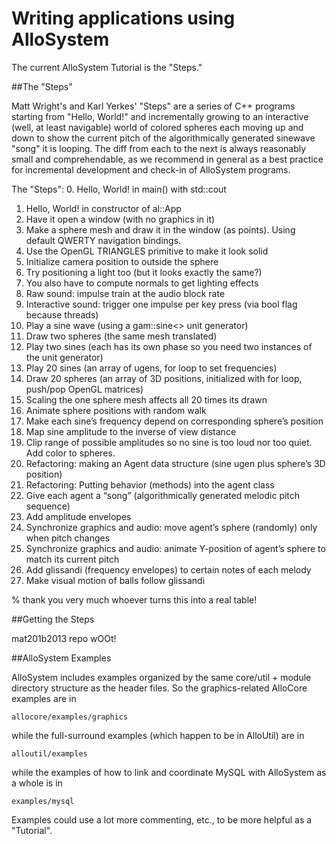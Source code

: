 # Writing applications using AlloSystem
The current AlloSystem Tutorial is the "Steps."

##The "Steps"

Matt Wright's and Karl Yerkes' "Steps" are a series of C++ programs starting from "Hello, World!" and incrementally growing to an interactive (well, at least navigable) world of colored spheres each moving up and down to show the current pitch of the algorithmically generated sinewave "song" it is looping.  The diff from each to the next is always reasonably small and comprehendable, as we recommend in general as a best practice for incremental development and check-in of AlloSystem programs.


The "Steps":
0. Hello, World! in main() with std::cout
1. Hello, World! in constructor of al::App
2. Have it open a window (with no graphics in it)
3. Make a sphere mesh and draw it in the window (as points).   Using default QWERTY navigation bindings.
4. Use the OpenGL TRIANGLES primitive to make it look solid
5. Initialize camera position to outside the sphere
6. Try positioning a light too (but it looks exactly the same?)
7. You also have to compute normals to get lighting effects
8. Raw sound: impulse train at the audio block rate
9. Interactive sound: trigger one impulse per key press (via bool flag because threads)
10. Play a sine wave (using a gam::sine<> unit generator)
11. Draw two spheres (the same mesh translated)
12. Play two sines (each has its own phase so you need two instances of the unit generator)
13. Play 20 sines (an array of ugens, for loop to set frequencies)
14. Draw 20 spheres (an array of 3D positions, initialized with for loop, push/pop OpenGL matrices)
15. Scaling the one sphere mesh affects all 20 times its drawn
16. Animate sphere positions with random walk
17. Make each sine’s frequency depend on corresponding sphere’s position
18. Map sine amplitude to the inverse of view distance
19. Clip range of possible amplitudes so no sine is too loud nor too quiet.   Add color to spheres.
20. Refactoring:  making an Agent data structure (sine ugen plus sphere’s 3D position)
21. Refactoring: Putting behavior (methods) into the agent class
22. Give each agent a “song” (algorithmically generated melodic pitch sequence)
23. Add amplitude envelopes
24. Synchronize graphics and audio: move agent’s sphere (randomly) only when pitch changes
25. Synchronize graphics and audio: animate Y-position of agent’s sphere to match its current pitch
26. Add glissandi (frequency envelopes) to certain notes of each melody
27. Make visual motion of balls follow glissandi


% thank you very much whoever turns this into a real table!

##Getting the Steps

mat201b2013 repo wOOt!



##AlloSystem Examples

AlloSystem includes examples organized by the same core/util + module directory structure as the header files.   So the graphics-related AlloCore examples are in

    allocore/examples/graphics

while the full-surround examples (which happen to be in AlloUtil) are in

    alloutil/examples

while the examples of how to link and coordinate MySQL with AlloSystem as a whole is in

    examples/mysql

Examples could use a lot more commenting, etc., to be more helpful as a "Tutorial".
